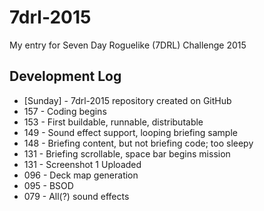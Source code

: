 # 7drl-2015
My entry for Seven Day Roguelike (7DRL) Challenge 2015

## Development Log
* [Sunday] - 7drl-2015 repository created on GitHub
* 157 - Coding begins
* 153 - First buildable, runnable, distributable
* 149 - Sound effect support, looping briefing sample
* 148 - Briefing content, but not briefing code; too sleepy
* 131 - Briefing scrollable, space bar begins mission
* 131 - Screenshot 1 Uploaded
* 096 - Deck map generation
* 095 - BSOD
* 079 - All(?) sound effects
